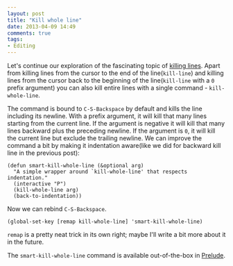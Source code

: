 ```yaml
---
layout: post
title: "Kill whole line"
date: 2013-04-09 14:49
comments: true
tags:
- Editing
---
```


Let's continue our exploration of the fascinating topic of
[killing lines](/blog/2013/04/08/kill-line-backward/). Apart from
killing lines from the cursor to the end of the line(`kill-line`) and
killing lines from the cursor back to the beginning of the
line(`kill-line` with a `0` prefix argument) you can also kill entire
lines with a single command - `kill-whole-line`.

The command is bound to `C-S-Backspace` by default and kills the line
including its newline. With a prefix argument, it will kill that many
lines starting from the current line. If the argument is negative it
will kill that many lines backward plus the preceding newline. If the
argument is `0`, it will kill the current line but exclude the
trailing newline. We can improve the command a bit by making it
indentation aware(like we did for backward kill line in the previous post):

``` elisp
(defun smart-kill-whole-line (&optional arg)
  "A simple wrapper around `kill-whole-line' that respects indentation."
  (interactive "P")
  (kill-whole-line arg)
  (back-to-indentation))
```

Now we can rebind `C-S-Backspace`.

``` elisp
(global-set-key [remap kill-whole-line] 'smart-kill-whole-line)
```

`remap` is a pretty neat trick in its own right; maybe I'll write a
bit more about it in the future.

The `smart-kill-whole-line` command is available out-of-the-box in
[Prelude](https://github.com/bbatsov/prelude).
